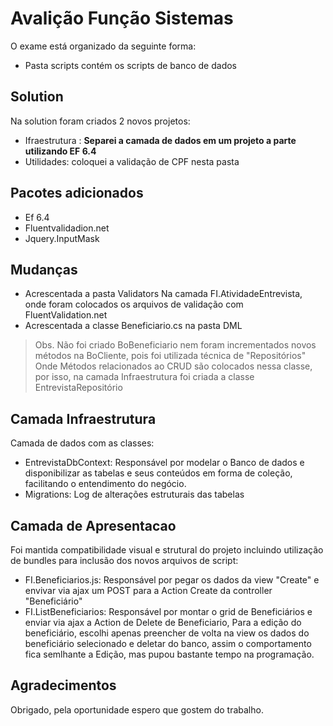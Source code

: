 # Avalição Função Sistemas
O exame está organizado da seguinte forma:
* Pasta scripts contém os scripts de banco de dados
## Solution

Na solution foram criados 2 novos projetos:
* Ifraestrutura : **Separei a camada de dados em um projeto a parte utilizando EF 6.4**
* Utilidades: coloquei a validação de CPF nesta pasta  
## Pacotes adicionados

* Ef 6.4
* Fluentvalidadion.net
* Jquery.InputMask
## Mudanças

* Acrescentada a pasta Validators Na camada FI.AtividadeEntrevista, onde foram colocados os arquivos de validação com FluentValidation.net
* Acrescentada a classe Beneficiario.cs na pasta DML
> Obs. Não foi criado BoBeneficiario nem foram incrementados novos métodos na BoCliente, pois foi utilizada técnica de "Repositórios"
> Onde Métodos relacionados ao CRUD são colocados nessa classe, por isso, na camada Infraestrutura foi criada a classe EntrevistaRepositório

## Camada Infraestrutura

Camada de dados com as classes:
* EntrevistaDbContext: Responsável por modelar o Banco de dados e disponibilizar as tabelas e seus conteúdos em forma de coleção, 
facilitando o entendimento do negócio.
* Migrations: Log de alterações estruturais das tabelas
## Camada de Apresentacao

Foi mantida compatibilidade visual e strutural do projeto incluindo utilização de bundles para inclusão dos novos arquivos de script:
* FI.Beneficiarios.js: Responsável por pegar os dados da view "Create" e envivar via ajax um POST para a Action Create da controller "Beneficiário"
* FI.ListBeneficiarios: Responsável por montar o grid de Beneficiários e enviar via ajax a Action de Delete de Beneficiario, Para a edição do 
beneficiário, escolhi apenas preencher de volta na view os dados do beneficiário selecionado e deletar do banco, assim o comportamento fica semlhante
a Edição, mas pupou bastante tempo na programação.
## Agradecimentos

Obrigado, pela oportunidade espero que gostem do trabalho.
